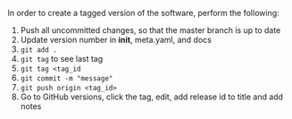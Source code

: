 In order to create a tagged version of the software, perform the following:

1. Push all uncommitted changes, so that the master branch is up to date
2. Update version number in __init__, meta.yaml, and docs
3. ```git add .```
4. ```git tag``` to see last tag
5. ```git tag <tag_id```
6. ```git commit -m "message"```
7. ```git push origin <tag_id>```
8. Go to GitHub versions, click the tag, edit, add release id to title and add notes
